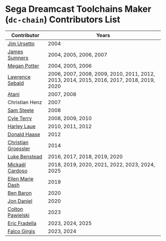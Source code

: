 # Sega Dreamcast Toolchains Maker (`dc-chain`) Contributors List

| Contributor | Years |
|-------------|-------|
| [Jim Ursetto](http://ursetto.com/) | 2004 |
| [James Sumners](http://stalin.thegypsy.com/) | 2004, 2005, 2006, 2007 |
| [Megan Potter](http://github.com/kayateia) | 2004, 2005, 2006 |
| [Lawrence Sebald](https://sylverant.net/) | 2006, 2007, 2008, 2009, 2010, 2011, 2012, 2013, 2014, 2015, 2016, 2017, 2018, 2019, 2020 |
| [Atani](https://sourceforge.net/u/atani/profile/) | 2007, 2008 |
| Christian Henz | 2007 |
| [Sam Steele](https://twitter.com/c99koder) | 2008 |
| [Cyle Terry](https://sites.google.com/site/cyleterry/) | 2008, 2009, 2010 |
| [Harley Laue](https://github.com/losinggeneration) | 2010, 2011, 2012 |
| [Donald Haase](https://github.com/QuzarDC) | 2012 |
| [Christian Groessler](https://github.com/groessler) | 2014 |
| [Luke Benstead](https://simulant.dev/) | 2016, 2017, 2018, 2019, 2020 |
| [Mickaël Cardoso](http://sizious.com/) | 2018, 2019, 2020, 2021, 2022, 2023, 2024, 2025 |
| [Ellen Marie Dash](https://gitlab.com/duckinator) | 2019 |
| [Ben Baron](https://github.com/einsteinx2) | 2020 |
| [Jon Daniel](https://github.com/jopadan) | 2020 |
| [Colton Pawielski](https://github.com/cepawiel) | 2023 |
| [Eric Fradella](https://github.com/darcagn) | 2023, 2024, 2025 |
| [Falco Girgis](https://github.com/gyrovorbis) | 2023, 2024 |
